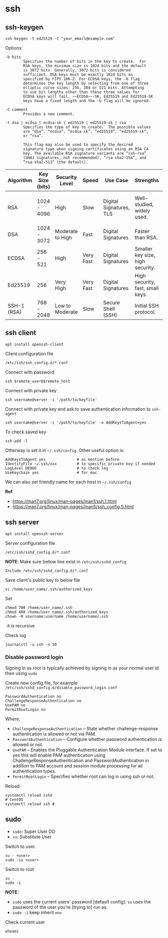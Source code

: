 # ssh

## ssh-keygen

    ssh-keygen -t ed25519 -C "your_email@example.com"

Options:

    -b bits
            Specifies the number of bits in the key to create.  For
            RSA keys, the minimum size is 1024 bits and the default
            is 3072 bits. Generally, 3072 bits is considered
            sufficient. DSA keys must be exactly 1024 bits as
            specified by FIPS 186-2. For ECDSA keys, the -b flag
            determines the key length by selecting from one of three
            elliptic curve sizes: 256, 384 or 521 bits. Attempting
            to use bit lengths other than these three values for
            ECDSA keys will fail. ~~ECDSA~~-SK, Ed25519 and Ed25519-SK
            keys have a fixed length and the -b flag will be ignored.

    -C comment
            Provides a new comment.

    -t dsa | ecdsa | ecdsa-sk | ed25519 | ed25519-sk | rsa
            Specifies the type of key to create.  The possible values
            are “dsa”, “ecdsa”, “ecdsa-sk”, “ed25519”, “ed25519-sk”,
            or “rsa”.

            This flag may also be used to specify the desired
            signature type when signing certificates using an RSA CA
            key. The available RSA signature variants are “ssh-rsa”
            (SHA1 signatures, not recommended), “rsa-sha2-256”, and
            “rsa-sha2-512” (the default).

|Algorithm|Key Size (bits)|Security Level|Speed|Use Case|Strengths|Weaknesses|
|---|---|---|---|---|---|---|
|RSA|1024 - 4096|High|Slow|Digital Signatures, TLS|Well-studied, widely used.|Potentially vulnerable to quantum computing attacks.|
|DSA|1024 - 3072|Moderate to High|Fast|Digital Signatures|Faster than RSA.|Fixed key size.|
|ECDSA|256 - 521|High|Very Fast|Digital Signatures|Smaller key size, high security.|Complex implementation.|
|Ed25519|256|Very High|Very Fast|Digital Signatures|High security, fast, small keys.|Newer, not widely supported.|
|SSH-1 (RSA)|768 - 2048|Low to Moderate|Slow|Secure Shell (SSH)|Initial SSH protocol.|Deprecated, vulnerable.|

## ssh client

	apt install openssh-client
Client configuration file

	/etc/ssh/ssh_config.d/*.conf

Connect with password

	ssh $remote_user@$remote_host

Connect with private key

	ssh username@server -i '/path/to/keyfile'

Connect with private key and ask to save authentication information to `ssh-agent`

	ssh username@server -i '/path/to/keyfile' -o AddKeysToAgent=yes

To check saved key

    ssh-add -l

Otherway is set it in `~/.ssh/config`.
Other useful option is:

    AddKeysToAgent yes              # as mention before
    IdentityFile ~/.ssh/xxx         # to specific private key if needed
    LogLevel DEBUG                  # to check log
    UseKeychain yes                 # for mac

We can also set friendly name for each host in `~/.ssh/config`

**Ref**
- https://man7.org/linux/man-pages/man1/ssh.1.html
- https://man7.org/linux/man-pages/man5/ssh_config.5.html

## ssh server

	apt install openssh-server
Server configuration file

	/etc/ssh/sshd_config.d/*.conf

**NOTE**: Make sure bellow line exist in `/etc/ssh/sshd_config`

	Include /etc/ssh/sshd_config.d/*.conf

Save client's public key to below file

    vi /home/user_name/.ssh/authorized_keys

Set

    chmod 700 /home/user_name/.ssh
    chmod 600 /home/user_name/.ssh/authorized_keys
    chown -R username:username /home/username/.ssh
`-R` is recursive

Check log

    journalctl -u ssh -n 50

### Disable password login
Signing in as root is typically achieved by signing in as your normal user id then using `sudo`

Create new config file, for example `/etc/ssh/sshd_config.d/disable_password_login.conf`

    PasswordAuthentication no
    ChallengeResponseAuthentication no
    UsePAM no
    PermitRootLogin no

Where,
- `ChallengeResponseAuthentication` – State whether challenge-response authentication is allowed or not via PAM.
- `PasswordAuthentication` – Configure whether password authentication is allowed or not.
- `UsePAM` – Enables the Pluggable Authentication Module interface. If set to yes this will enable PAM authentication using ChallengeResponseAuthentication and PasswordAuthentication in addition to PAM account and session module processing for all authentication types.
- `PermitRootLogin` – Specifies whether root can log in using ssh or not.

Reload

	systemctl reload sshd
	# CentOS
	systemctl reload ssh #

## sudo

- `sudo`: Super User DO
- `su`: Substitute User

Switch to user. 

	su - <user>
	sudo -iu <user>

Switch to root

	su -
	sudo -i

**NOTE**: 
- `sudo` uses the current users' password [default config]. `su` uses the password of the user you're [trying to] run as.
- `sudo -i` keep inherit `env`

Check current user

	whoami

